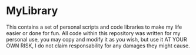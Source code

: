 # MyLibrary
This contains a set of personal scripts and code libraries to make my life easier or done for fun.
All code within this repository was written for my personal use, you may copy and modify it as you
wish, but use it AT YOUR OWN RISK, I do not claim responsability for any damages they might cause.
